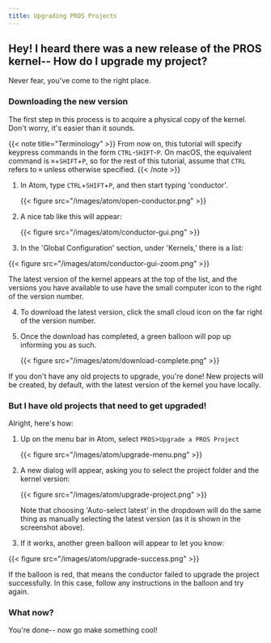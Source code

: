 ```yaml
---
title: Upgrading PROS Projects
---
```


## Hey! I heard there was a new release of the PROS kernel-- How do I upgrade my project?

Never fear, you've come to the right place.

### Downloading the new version
The first step in this process is to acquire a physical copy of the kernel. Don't worry, it's easier than it sounds.

{{< note title="Terminology" >}}
From now on, this tutorial will specify keypress commands in the form `CTRL`-`SHIFT`-`P`. On macOS, the equivalent command is `⌘`+`SHIFT`+`P`, so for the rest of this tutorial, assume that `CTRL` refers to `⌘` unless otherwise specified.
{{< /note >}}

1. In Atom, type `CTRL`+`SHIFT`+`P`, and then start typing 'conductor'.

   {{< figure src="/images/atom/open-conductor.png" >}}
2. A nice tab like this will appear:

   {{< figure src="/images/atom/conductor-gui.png" >}}
3. In the 'Global Configuration' section, under 'Kernels,' there is a list:

  {{< figure src="/images/atom/conductor-gui-zoom.png" >}}

   The latest version of the kernel appears at the top of the list, and the versions you have available to use have the small computer icon to the right of the version number.

4. To download the latest version, click the small cloud icon on the far right of the version number.

5. Once the download has completed, a green balloon will pop up informing you as such.

   {{< figure src="/images/atom/download-complete.png" >}}

If you don't have any old projects to upgrade, you're done! New projects will be created, by default, with the latest version of the kernel you have locally.

### But I have old projects that need to get upgraded!
Alright, here's how:

1. Up on the menu bar in Atom, select `PROS`>`Upgrade a PROS Project`

   {{< figure src="/images/atom/upgrade-menu.png" >}}
2. A new dialog will appear, asking you to select the project folder and the kernel version:

   {{< figure src="/images/atom/upgrade-project.png" >}}

   Note that choosing 'Auto-select latest' in the dropdown will do the same thing as manually selecting the latest version (as it is shown in the screenshot above).

3. If it works, another green balloon will appear to let you know:

  {{< figure src="/images/atom/upgrade-success.png" >}}

   If the balloon is red, that means the conductor failed to upgrade the project successfully. In this case, follow any instructions in the balloon and try again.

### What now?
You're done-- now go make something cool!
